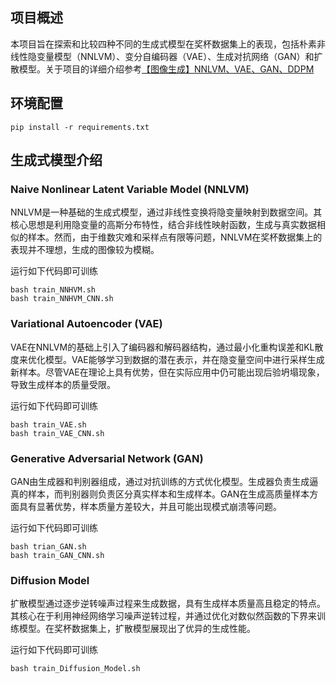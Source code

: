 ## 项目概述

本项目旨在探索和比较四种不同的生成式模型在奖杯数据集上的表现，包括朴素非线性隐变量模型（NNLVM）、变分自编码器（VAE）、生成对抗网络（GAN）和扩散模型。关于项目的详细介绍参考[【图像生成】NNLVM、VAE、GAN、DDPM](https://zhuanlan.zhihu.com/p/17228530015)

## 环境配置

```shell
pip install -r requirements.txt
```

## 生成式模型介绍

### Naive Nonlinear Latent Variable Model (NNLVM)

NNLVM是一种基础的生成式模型，通过非线性变换将隐变量映射到数据空间。其核心思想是利用隐变量的高斯分布特性，结合非线性映射函数，生成与真实数据相似的样本。然而，由于维数灾难和采样点有限等问题，NNLVM在奖杯数据集上的表现并不理想，生成的图像较为模糊。

运行如下代码即可训练
```shell
bash train_NNHVM.sh
bash train_NNHVM_CNN.sh
```

### Variational Autoencoder (VAE)

VAE在NNLVM的基础上引入了编码器和解码器结构，通过最小化重构误差和KL散度来优化模型。VAE能够学习到数据的潜在表示，并在隐变量空间中进行采样生成新样本。尽管VAE在理论上具有优势，但在实际应用中仍可能出现后验坍塌现象，导致生成样本的质量受限。

运行如下代码即可训练
```
bash train_VAE.sh
bash train_VAE_CNN.sh
```

### Generative Adversarial Network (GAN)

GAN由生成器和判别器组成，通过对抗训练的方式优化模型。生成器负责生成逼真的样本，而判别器则负责区分真实样本和生成样本。GAN在生成高质量样本方面具有显著优势，样本质量方差较大，并且可能出现模式崩溃等问题。

运行如下代码即可训练
```
bash trian_GAN.sh
bash train_GAN_CNN.sh
```

### Diffusion Model

扩散模型通过逐步逆转噪声过程来生成数据，具有生成样本质量高且稳定的特点。其核心在于利用神经网络学习噪声逆转过程，并通过优化对数似然函数的下界来训练模型。在奖杯数据集上，扩散模型展现出了优异的生成性能。

运行如下代码即可训练
```
bash train_Diffusion_Model.sh
```
